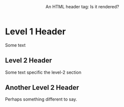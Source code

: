 <title>An HTML title tag: Is it rendered?</title>

<header>An HTML header tag: Is it rendered?</header>

# Level 1 Header

Some text

## Level 2 Header

Some text specific the level-2 section

## Another Level 2 Header

Perhaps something different to say.
